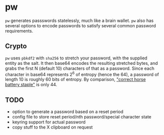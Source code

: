 # pw

`pw` generates passswords statelessly, much like a brain wallet. `pw` also has
several options to encode passwords to satisfy several common password
requirements.

## Crypto

`pw` uses `pbkdf2` with `sha256` to stretch your password, with the supplied
entity as the salt. It then base64 encodes the resulting stretched bytes, and
grabs the first N (default 10) characters of that as a password. Since each
character in base64 represents 2<sup>6</sup> of entropy (hence the 64), a
password of length 10 is roughly 60 bits of entropy. By comparison, ["correct
horse battery staple"](https://xkcd.com/936/) is only 44.

## TODO

* option to generate a password based on a reset period
* config file to store reset period/nth password/special character state
* keyring support for actual password
* copy stuff to the X clipboard on request
